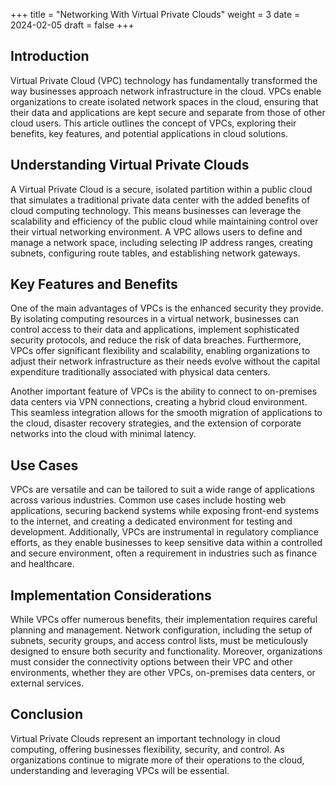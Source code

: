 +++
title = "Networking With Virtual Private Clouds"
weight = 3
date = 2024-02-05
draft = false
+++

## Introduction

Virtual Private Cloud (VPC) technology has fundamentally transformed the way businesses approach network infrastructure in the cloud. VPCs enable organizations to create isolated network spaces in the cloud, ensuring that their data and applications are kept secure and separate from those of other cloud users. This article outlines the concept of VPCs, exploring their benefits, key features, and potential applications in cloud solutions.

## Understanding Virtual Private Clouds

A Virtual Private Cloud is a secure, isolated partition within a public cloud that simulates a traditional private data center with the added benefits of cloud computing technology. This means businesses can leverage the scalability and efficiency of the public cloud while maintaining control over their virtual networking environment. A VPC allows users to define and manage a network space, including selecting IP address ranges, creating subnets, configuring route tables, and establishing network gateways.

## Key Features and Benefits

One of the main advantages of VPCs is the enhanced security they provide. By isolating computing resources in a virtual network, businesses can control access to their data and applications, implement sophisticated security protocols, and reduce the risk of data breaches. Furthermore, VPCs offer significant flexibility and scalability, enabling organizations to adjust their network infrastructure as their needs evolve without the capital expenditure traditionally associated with physical data centers.

Another important feature of VPCs is the ability to connect to on-premises data centers via VPN connections, creating a hybrid cloud environment. This seamless integration allows for the smooth migration of applications to the cloud, disaster recovery strategies, and the extension of corporate networks into the cloud with minimal latency.

## Use Cases

VPCs are versatile and can be tailored to suit a wide range of applications across various industries. Common use cases include hosting web applications, securing backend systems while exposing front-end systems to the internet, and creating a dedicated environment for testing and development. Additionally, VPCs are instrumental in regulatory compliance efforts, as they enable businesses to keep sensitive data within a controlled and secure environment, often a requirement in industries such as finance and healthcare.

## Implementation Considerations

While VPCs offer numerous benefits, their implementation requires careful planning and management. Network configuration, including the setup of subnets, security groups, and access control lists, must be meticulously designed to ensure both security and functionality. Moreover, organizations must consider the connectivity options between their VPC and other environments, whether they are other VPCs, on-premises data centers, or external services.

## Conclusion

Virtual Private Clouds represent an important technology in cloud computing, offering businesses flexibility, security, and control. As organizations continue to migrate more of their operations to the cloud, understanding and leveraging VPCs will be essential.